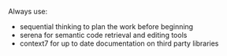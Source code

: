 Always use:
- sequential thinking to plan the work before beginning
- serena for semantic code retrieval and editing tools
- context7 for up to date documentation on third party libraries